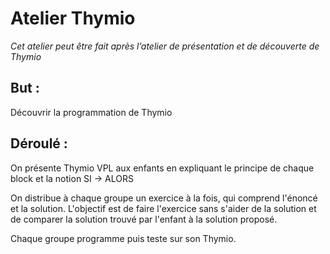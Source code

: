 # Atelier Thymio

*Cet atelier peut être fait après l’atelier de présentation et de découverte de Thymio*

## But : 

Découvrir la programmation de Thymio

## Déroulé : 

On présente Thymio VPL aux enfants en expliquant le principe de chaque block et la notion SI -> ALORS

On distribue à chaque groupe un exercice à la fois, qui comprend l'énoncé et la solution. L'objectif est de faire l'exercice sans s'aider de la solution et de comparer la solution trouvé par l'enfant à la solution proposé.

Chaque groupe programme puis teste sur son Thymio.
